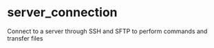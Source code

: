 # server_connection
Connect to a server through SSH and SFTP to perform commands and transfer files
